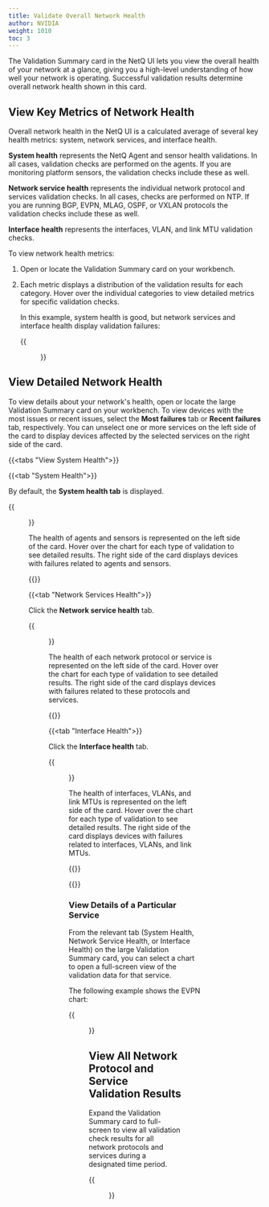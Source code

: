 ```yaml
---
title: Validate Overall Network Health
author: NVIDIA
weight: 1010
toc: 3
---
```


The Validation Summary card in the NetQ UI lets you view the overall health of your network at a glance, giving you a high-level understanding of how well your network is operating. Successful validation results determine overall network health shown in this card.

## View Key Metrics of Network Health

Overall network health in the NetQ UI is a calculated average of several key health metrics: system, network services, and interface health.

**System health** represents the NetQ Agent and sensor health validations. In all cases, validation checks are performed on the agents. If you are monitoring platform sensors, the validation checks include these as well.

**Network service health** represents the individual network protocol and services validation checks. In all cases, checks are performed on NTP. If you are running BGP, EVPN, MLAG, OSPF, or VXLAN protocols the validation checks include these as well.

**Interface health** represents the interfaces, VLAN, and link MTU validation checks.

To view network health metrics:

1. Open or locate the Validation Summary card on your workbench.

2. Each metric displays a distribution of the validation results for each category. Hover over the individual categories to view detailed metrics for specific validation checks.  

   In this example, system health is good, but network services and interface health display validation failures:

    {{<figure src="/images/netq/updated-validation-summary-card.png" alt="medium validation summary card displaying high-level health metrics" width="200">}}

## View Detailed Network Health

To view details about your network's health, open or locate the large Validation Summary card on your workbench. To view devices with the most issues or recent issues, select the **Most failures** tab or **Recent failures** tab, respectively. You can unselect one or more services on the left side of the card to display devices affected by the selected services on the right side of the card.

{{<tabs "View System Health">}}

{{<tab "System Health">}}

By default, the **System health tab** is displayed. 

   {{<figure src="/images/netq/validation-summary-l3-sys-health-42.png" width="650">}}

   The health of agents and sensors is represented on the left side of the card. Hover over the chart for each type of validation to see detailed results. The right side of the card displays devices with failures related to agents and sensors.

{{</tab>}}

{{<tab "Network Services Health">}}

Click the **Network service health** tab.

   {{<figure src="/images/netq/validation-summary-l3-net-health-42.png" width="650">}}

   The health of each network protocol or service is represented on the left side of the card. Hover over the chart for each type of validation to see detailed results. The right side of the card displays devices with failures related to these protocols and services.

{{</tab>}}

{{<tab "Interface Health">}}

Click the **Interface health** tab.

   {{<figure src="/images/netq/validation-summary-l3-int-health-42.png" width="650">}}

   The health of interfaces, VLANs, and link MTUs is represented on the left side of the card. Hover over the chart for each type of validation to see detailed results. The right side of the card displays devices with failures related to interfaces, VLANs, and link MTUs.

{{</tab>}}

{{</tabs>}}

### View Details of a Particular Service

From the relevant tab (System Health, Network Service Health, or Interface Health) on the large Validation Summary card, you can select a chart to open a full-screen view of the validation data for that service.

The following example shows the EVPN chart:

{{<figure src="/images/netq/full-screen-evpn-validation.png" alt="EVPN validation data" width="1300">}}

## View All Network Protocol and Service Validation Results

Expand the Validation Summary card to full-screen to view all validation check results for all network protocols and services during a designated time period.

{{<figure src="/images/netq/fullscreen-val-460.png" alt="fullscreen validation summary card displaying EVPN metrics" width="1300">}}
